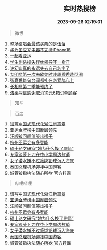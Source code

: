 <div align="center"><h2>实时热搜榜</h2><h4>2023-09-26 02:19:01</h4></div>

> 微博  

1. [整场演唱会最该买票的是伍佰](https://s.weibo.com/weibo?q=%E6%95%B4%E5%9C%BA%E6%BC%94%E5%94%B1%E4%BC%9A%E6%9C%80%E8%AF%A5%E4%B9%B0%E7%A5%A8%E7%9A%84%E6%98%AF%E4%BC%8D%E4%BD%B0&t=31&band_rank=1&Refer=top)<br />
2. [华为回应充电器不支持iPhone15](https://s.weibo.com/weibo?q=%23%E5%8D%8E%E4%B8%BA%E5%9B%9E%E5%BA%94%E5%85%85%E7%94%B5%E5%99%A8%E4%B8%8D%E6%94%AF%E6%8C%81iPhone15%23&t=31&band_rank=2&Refer=top)<br />
3. [一起看亚运](https://s.weibo.com/weibo?q=%23%E4%B8%80%E8%B5%B7%E7%9C%8B%E4%BA%9A%E8%BF%90%23&t=31&band_rank=3&Refer=top)<br />
4. [学生刺杀操失误给领导吓一身汗](https://s.weibo.com/weibo?q=%23%E5%AD%A6%E7%94%9F%E5%88%BA%E6%9D%80%E6%93%8D%E5%A4%B1%E8%AF%AF%E7%BB%99%E9%A2%86%E5%AF%BC%E5%90%93%E4%B8%80%E8%BA%AB%E6%B1%97%23&t=31&band_rank=4&Refer=top)<br />
5. [许幻山真的永远失去自己名字了](https://s.weibo.com/weibo?q=%E8%AE%B8%E5%B9%BB%E5%B1%B1%E7%9C%9F%E7%9A%84%E6%B0%B8%E8%BF%9C%E5%A4%B1%E5%8E%BB%E8%87%AA%E5%B7%B1%E5%90%8D%E5%AD%97%E4%BA%86&t=31&band_rank=5&Refer=top)<br />
6. [女明星第一次去欧美时装周看秀造型图](https://s.weibo.com/weibo?q=%E5%A5%B3%E6%98%8E%E6%98%9F%E7%AC%AC%E4%B8%80%E6%AC%A1%E5%8E%BB%E6%AC%A7%E7%BE%8E%E6%97%B6%E8%A3%85%E5%91%A8%E7%9C%8B%E7%A7%80%E9%80%A0%E5%9E%8B%E5%9B%BE&t=31&band_rank=6&Refer=top)<br />
7. [张嘉倪每句台词都扎在恋爱脑心上](https://s.weibo.com/weibo?q=%23%E5%BC%A0%E5%98%89%E5%80%AA%E6%AF%8F%E5%8F%A5%E5%8F%B0%E8%AF%8D%E9%83%BD%E6%89%8E%E5%9C%A8%E6%81%8B%E7%88%B1%E8%84%91%E5%BF%83%E4%B8%8A%23&t=31&band_rank=7&Refer=top)<br />
8. [长相思第二季能预约了](https://s.weibo.com/weibo?q=%23%E9%95%BF%E7%9B%B8%E6%80%9D%E7%AC%AC%E4%BA%8C%E5%AD%A3%E8%83%BD%E9%A2%84%E7%BA%A6%E4%BA%86%23&t=31&band_rank=8&Refer=top)<br />
9. [洁柔写信感谢取消10元6箱订单顾客](https://s.weibo.com/weibo?q=%23%E6%B4%81%E6%9F%94%E5%86%99%E4%BF%A1%E6%84%9F%E8%B0%A2%E5%8F%96%E6%B6%8810%E5%85%836%E7%AE%B1%E8%AE%A2%E5%8D%95%E9%A1%BE%E5%AE%A2%23&t=31&band_rank=9&Refer=top)<br />

> 知乎  


> 百度  

1. [谱写中国式现代化浙江新篇章](https://www.baidu.com/s?wd=%E8%B0%B1%E5%86%99%E4%B8%AD%E5%9B%BD%E5%BC%8F%E7%8E%B0%E4%BB%A3%E5%8C%96%E6%B5%99%E6%B1%9F%E6%96%B0%E7%AF%87%E7%AB%A0&sa=fyb_news&rsv_dl=fyb_news)<br />
2. [亚运金牌榜中国断层领先](https://www.baidu.com/s?wd=%E4%BA%9A%E8%BF%90%E9%87%91%E7%89%8C%E6%A6%9C%E4%B8%AD%E5%9B%BD%E6%96%AD%E5%B1%82%E9%A2%86%E5%85%88&sa=fyb_news&rsv_dl=fyb_news)<br />
3. [汪顺被问颜值笑出褶子](https://www.baidu.com/s?wd=%E6%B1%AA%E9%A1%BA%E8%A2%AB%E9%97%AE%E9%A2%9C%E5%80%BC%E7%AC%91%E5%87%BA%E8%A4%B6%E5%AD%90&sa=fyb_news&rsv_dl=fyb_news)<br />
4. [杭州亚运会有多智能](https://www.baidu.com/s?wd=%E6%9D%AD%E5%B7%9E%E4%BA%9A%E8%BF%90%E4%BC%9A%E6%9C%89%E5%A4%9A%E6%99%BA%E8%83%BD&sa=fyb_news&rsv_dl=fyb_news)<br />
5. [硕士论文研究“她为什么换了导师”](https://www.baidu.com/s?wd=%E7%A1%95%E5%A3%AB%E8%AE%BA%E6%96%87%E7%A0%94%E7%A9%B6%E2%80%9C%E5%A5%B9%E4%B8%BA%E4%BB%80%E4%B9%88%E6%8D%A2%E4%BA%86%E5%AF%BC%E5%B8%88%E2%80%9D&sa=fyb_news&rsv_dl=fyb_news)<br />
6. [专家谈萝卜刀在中小学周边热销](https://www.baidu.com/s?wd=%E4%B8%93%E5%AE%B6%E8%B0%88%E8%90%9D%E5%8D%9C%E5%88%80%E5%9C%A8%E4%B8%AD%E5%B0%8F%E5%AD%A6%E5%91%A8%E8%BE%B9%E7%83%AD%E9%94%80&sa=fyb_news&rsv_dl=fyb_news)<br />
7. [女子潜水嫌不过瘾绑铅球沉入海底](https://www.baidu.com/s?wd=%E5%A5%B3%E5%AD%90%E6%BD%9C%E6%B0%B4%E5%AB%8C%E4%B8%8D%E8%BF%87%E7%98%BE%E7%BB%91%E9%93%85%E7%90%83%E6%B2%89%E5%85%A5%E6%B5%B7%E5%BA%95&sa=fyb_news&rsv_dl=fyb_news)<br />
8. [泰国总理机场迎接中国游客](https://www.baidu.com/s?wd=%E6%B3%B0%E5%9B%BD%E6%80%BB%E7%90%86%E6%9C%BA%E5%9C%BA%E8%BF%8E%E6%8E%A5%E4%B8%AD%E5%9B%BD%E6%B8%B8%E5%AE%A2&sa=fyb_news&rsv_dl=fyb_news)<br />
9. [城管被指执法随心所欲 官方辟谣](https://www.baidu.com/s?wd=%E5%9F%8E%E7%AE%A1%E8%A2%AB%E6%8C%87%E6%89%A7%E6%B3%95%E9%9A%8F%E5%BF%83%E6%89%80%E6%AC%B2+%E5%AE%98%E6%96%B9%E8%BE%9F%E8%B0%A3&sa=fyb_news&rsv_dl=fyb_news)<br />

> 哔哩哔哩  

1. [谱写中国式现代化浙江新篇章](https://www.baidu.com/s?wd=%E8%B0%B1%E5%86%99%E4%B8%AD%E5%9B%BD%E5%BC%8F%E7%8E%B0%E4%BB%A3%E5%8C%96%E6%B5%99%E6%B1%9F%E6%96%B0%E7%AF%87%E7%AB%A0&sa=fyb_news&rsv_dl=fyb_news)<br />
2. [亚运金牌榜中国断层领先](https://www.baidu.com/s?wd=%E4%BA%9A%E8%BF%90%E9%87%91%E7%89%8C%E6%A6%9C%E4%B8%AD%E5%9B%BD%E6%96%AD%E5%B1%82%E9%A2%86%E5%85%88&sa=fyb_news&rsv_dl=fyb_news)<br />
3. [汪顺被问颜值笑出褶子](https://www.baidu.com/s?wd=%E6%B1%AA%E9%A1%BA%E8%A2%AB%E9%97%AE%E9%A2%9C%E5%80%BC%E7%AC%91%E5%87%BA%E8%A4%B6%E5%AD%90&sa=fyb_news&rsv_dl=fyb_news)<br />
4. [杭州亚运会有多智能](https://www.baidu.com/s?wd=%E6%9D%AD%E5%B7%9E%E4%BA%9A%E8%BF%90%E4%BC%9A%E6%9C%89%E5%A4%9A%E6%99%BA%E8%83%BD&sa=fyb_news&rsv_dl=fyb_news)<br />
5. [硕士论文研究“她为什么换了导师”](https://www.baidu.com/s?wd=%E7%A1%95%E5%A3%AB%E8%AE%BA%E6%96%87%E7%A0%94%E7%A9%B6%E2%80%9C%E5%A5%B9%E4%B8%BA%E4%BB%80%E4%B9%88%E6%8D%A2%E4%BA%86%E5%AF%BC%E5%B8%88%E2%80%9D&sa=fyb_news&rsv_dl=fyb_news)<br />
6. [专家谈萝卜刀在中小学周边热销](https://www.baidu.com/s?wd=%E4%B8%93%E5%AE%B6%E8%B0%88%E8%90%9D%E5%8D%9C%E5%88%80%E5%9C%A8%E4%B8%AD%E5%B0%8F%E5%AD%A6%E5%91%A8%E8%BE%B9%E7%83%AD%E9%94%80&sa=fyb_news&rsv_dl=fyb_news)<br />
7. [女子潜水嫌不过瘾绑铅球沉入海底](https://www.baidu.com/s?wd=%E5%A5%B3%E5%AD%90%E6%BD%9C%E6%B0%B4%E5%AB%8C%E4%B8%8D%E8%BF%87%E7%98%BE%E7%BB%91%E9%93%85%E7%90%83%E6%B2%89%E5%85%A5%E6%B5%B7%E5%BA%95&sa=fyb_news&rsv_dl=fyb_news)<br />
8. [泰国总理机场迎接中国游客](https://www.baidu.com/s?wd=%E6%B3%B0%E5%9B%BD%E6%80%BB%E7%90%86%E6%9C%BA%E5%9C%BA%E8%BF%8E%E6%8E%A5%E4%B8%AD%E5%9B%BD%E6%B8%B8%E5%AE%A2&sa=fyb_news&rsv_dl=fyb_news)<br />
9. [城管被指执法随心所欲 官方辟谣](https://www.baidu.com/s?wd=%E5%9F%8E%E7%AE%A1%E8%A2%AB%E6%8C%87%E6%89%A7%E6%B3%95%E9%9A%8F%E5%BF%83%E6%89%80%E6%AC%B2+%E5%AE%98%E6%96%B9%E8%BE%9F%E8%B0%A3&sa=fyb_news&rsv_dl=fyb_news)<br />
